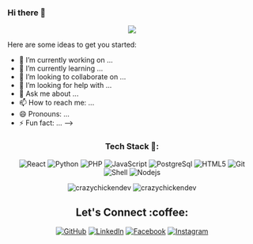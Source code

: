 ### Hi there 👋

<p align="center"> <img src="https://github.com/CrazyChickenDev/CrazyChickenDev/blob/master/assets/source.gif" /> </p>

<p
<!--
**BegzodDev/BegzodDev** is a ✨ _special_ ✨ repository because its `README.md` (this file) appears on your GitHub profile.

Here are some ideas to get you started:

- 🔭 I’m currently working on ...
- 🌱 I’m currently learning ...
- 👯 I’m looking to collaborate on ...
- 🤔 I’m looking for help with ...
- 💬 Ask me about ...
- 📫 How to reach me: ...
- 😄 Pronouns: ...
- ⚡ Fun fact: ...
-->
></p>


<h3 align="center">Tech Stack 🍗:</h3>
<p align="center">
  <img alt="React" src="https://img.shields.io/badge/-React-ffb400?style=flat-square&logo=react&logoColor=white" />
  <img alt="Python" src="https://img.shields.io/badge/-Python-ffb400?style=flat-square&logo=python&logoColor=white" />
  <img alt="PHP" src="https://img.shields.io/badge/-PHP-ffb400?style=flat-square&logo=php&logoColor=white" />
  <img alt="JavaScript" src="https://img.shields.io/badge/-JavaScript-ffb400?style=flat-square&logo=javascript&logoColor=white" />
  <img alt="PostgreSql" src="https://img.shields.io/badge/-MySQL-ffb400?style=flat-square&logo=mysql&logoColor=white" />
  <img alt="HTML5" src="https://img.shields.io/badge/-HTML5-ffb400?style=flat-square&logo=html5&logoColor=white" />
  <img alt="Git" src="https://img.shields.io/badge/-Git-ffb400?style=flat-square&logo=git&logoColor=white" />
  <img alt="Shell" src="https://img.shields.io/badge/-Shell-ffb400?style=flat-square&logo=shell&logoColor=white" />
  <img alt="Nodejs" src="https://img.shields.io/badge/-Nodejs-ffb400?style=flat-square&logo=Node.js&logoColor=white" />
</p>


<!--START_SECTION:waka-->
<!--END_SECTION:waka-->
<p align="center" height='130px'> <img src="https://github-readme-stats.vercel.app/api?username=crazychickendev&show_icons=true&hide_title=true&include_all_commits=true&line_height=21&bg_color=0,ffb400,ffb400,F6C03D,F4DDA6&count_private=true&theme=graywhite" alt="crazychickendev"/> <img src="https://github-readme-stats.vercel.app/api/top-langs/?username=crazychickendev&layout=compact&show_icons=true&bg_color=0,EFE4CA,F4DDA6,F6C03D&theme=graywhite&hide_title=true" alt="crazychickendev"/> </p>

<h2 align="center">Let's Connect :coffee:</h2></a>
<p align="center">
	<a href="https://github.com/BegzodDev"><img src="https://img.icons8.com/bubbles/50/000000/github.png" alt="GitHub"/></a>
	<a href="https://www.linkedin.com/in/begzod-qodirboyev-a38b0a262/"><img src="https://img.icons8.com/bubbles/50/000000/linkedin.png" alt="LinkedIn"/></a>
	<a href="https://www.facebook.com/nielle.knight.3/"><img src="https://img.icons8.com/bubbles/50/000000/facebook-new.png" alt="Facebook"/></a>
	<a href="https://www.instagram.com/begzod_qodirboyev"><img src="https://img.icons8.com/bubbles/50/000000/instagram.png" alt="Instagram"/></a>
        
</p>
<!--<p align="center"> <img src="#" /> </p>-->
